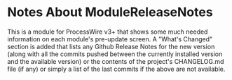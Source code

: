 Notes About ModuleReleaseNotes
==============================

This is a module for ProcessWire v3+ that shows some much needed information on each module's pre-update screen. A
"What's Changed" section is added that lists any Github Release Notes for the new version (along with all the commits
pushed between the currently installed version and the available version) or the contents of the project's CHANGELOG.md
file (if any) or simply a list of the last commits if the above are not available.

